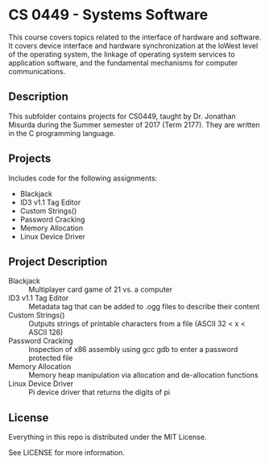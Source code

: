 # CS 0449 - Systems Software

This course covers topics related to the interface of hardware and software.  It covers device interface and hardware synchronization at the loWest level of the operating system, the linkage of operating system services to application software, and the fundamental mechanisms for computer communications.

## Description

This subfolder contains projects for CS0449, taught by Dr. Jonathan Misurda during the Summer semester of 2017 (Term 2177). They are written in the C programming language.

## Projects

Includes code for the following assignments:
  - Blackjack
  - ID3 v1.1 Tag Editor
  - Custom Strings()
  - Password Cracking
  - Memory Allocation
  - Linux Device Driver

## Project Description

<dl>
  <dt>Blackjack</dt>
  <dd>Multiplayer card game of 21 vs. a computer</dd>
  <dt>ID3 v1.1 Tag Editor</dt>
  <dd>Metadata tag that can be added to .ogg files to describe their content</dd>
  <dt>Custom Strings()</dt>
  <dd>Outputs strings of printable characters from a file (ASCII 32 < x < ASCII 126)</dd>
  <dt>Password Cracking</dt>
  <dd>Inspection of x86 assembly using gcc gdb to enter a password protected file</dd>
  <dt>Memory Allocation</dt>
  <dd>Memory heap manipulation via allocation and de-allocation functions</dd>
  <dt>Linux Device Driver</dt>
  <dd>Pi device driver that returns the digits of pi</dd>
</dl>

## License

Everything in this repo is distributed under the MIT License.

See LICENSE for more information.
